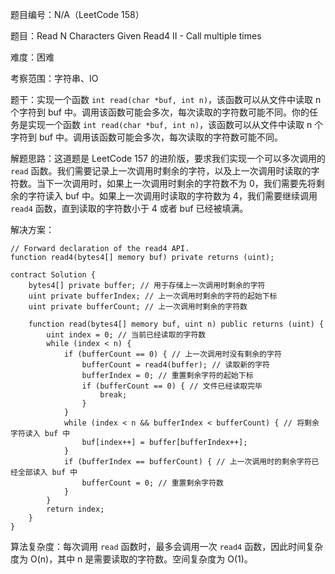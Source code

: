 题目编号：N/A（LeetCode 158）

题目：Read N Characters Given Read4 II - Call multiple times

难度：困难

考察范围：字符串、IO

题干：实现一个函数 `int read(char *buf, int n)`，该函数可以从文件中读取 n 个字符到 buf 中。调用该函数可能会多次，每次读取的字符数可能不同。你的任务是实现一个函数 `int read(char *buf, int n)`，该函数可以从文件中读取 n 个字符到 buf 中。调用该函数可能会多次，每次读取的字符数可能不同。

解题思路：这道题是 LeetCode 157 的进阶版，要求我们实现一个可以多次调用的 `read` 函数。我们需要记录上一次调用时剩余的字符，以及上一次调用时读取的字符数。当下一次调用时，如果上一次调用时剩余的字符数不为 0，我们需要先将剩余的字符读入 buf 中。如果上一次调用时读取的字符数为 4，我们需要继续调用 `read4` 函数，直到读取的字符数小于 4 或者 buf 已经被填满。

解决方案：

```solidity
// Forward declaration of the read4 API.
function read4(bytes4[] memory buf) private returns (uint);

contract Solution {
    bytes4[] private buffer; // 用于存储上一次调用时剩余的字符
    uint private bufferIndex; // 上一次调用时剩余的字符的起始下标
    uint private bufferCount; // 上一次调用时剩余的字符数

    function read(bytes4[] memory buf, uint n) public returns (uint) {
        uint index = 0; // 当前已经读取的字符数
        while (index < n) {
            if (bufferCount == 0) { // 上一次调用时没有剩余的字符
                bufferCount = read4(buffer); // 读取新的字符
                bufferIndex = 0; // 重置剩余字符的起始下标
                if (bufferCount == 0) { // 文件已经读取完毕
                    break;
                }
            }
            while (index < n && bufferIndex < bufferCount) { // 将剩余字符读入 buf 中
                buf[index++] = buffer[bufferIndex++];
            }
            if (bufferIndex == bufferCount) { // 上一次调用时的剩余字符已经全部读入 buf 中
                bufferCount = 0; // 重置剩余字符数
            }
        }
        return index;
    }
}
```

算法复杂度：每次调用 `read` 函数时，最多会调用一次 `read4` 函数，因此时间复杂度为 O(n)，其中 n 是需要读取的字符数。空间复杂度为 O(1)。